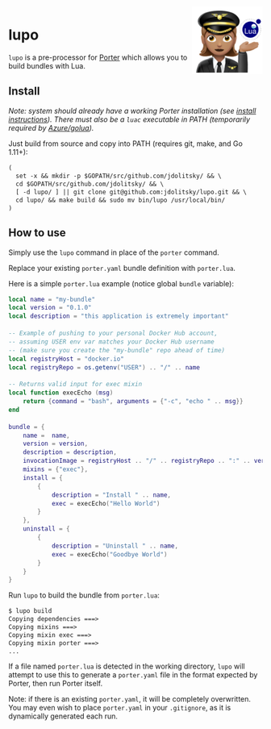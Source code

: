 <img align="right" src="lupo.png" width="140px" />

# lupo

`lupo` is a pre-processor for [Porter](https://porter.sh/) which allows you to build bundles with Lua.

## Install

*Note: system should already have a working Porter installation (see [install instructions](https://porter.sh/install/)). There must also be a `luac` executable in PATH (temporarily required by [Azure/golua](https://github.com/Azure/golua)).*

Just build from source and copy into PATH (requires git, make, and Go 1.11+):
```
(
  set -x && mkdir -p $GOPATH/src/github.com/jdolitsky/ && \
  cd $GOPATH/src/github.com/jdolitsky/ && \
  [ -d lupo/ ] || git clone git@github.com:jdolitsky/lupo.git && \
  cd lupo/ && make build && sudo mv bin/lupo /usr/local/bin/
)
```

## How to use

Simply use the `lupo` command in place of the `porter` command.

Replace your existing `porter.yaml` bundle definition with `porter.lua`.

Here is a simple `porter.lua` example (notice global `bundle` variable):
```lua
local name = "my-bundle"
local version = "0.1.0"
local description = "this application is extremely important"

-- Example of pushing to your personal Docker Hub account,
-- assuming USER env var matches your Docker Hub username
-- (make sure you create the "my-bundle" repo ahead of time)
local registryHost = "docker.io"
local registryRepo = os.getenv("USER") .. "/" .. name

-- Returns valid input for exec mixin
local function execEcho (msg)
    return {command = "bash", arguments = {"-c", "echo " .. msg}}
end

bundle = {
    name =  name,
    version = version,
    description = description,
    invocationImage = registryHost .. "/" .. registryRepo .. ":" .. version,
    mixins = {"exec"},
    install = {
        {
            description = "Install " .. name,
            exec = execEcho("Hello World")
        }
    },
    uninstall = {
        {
            description = "Uninstall " .. name,
            exec = execEcho("Goodbye World")
        }
    }
}
```

Run `lupo` to build the bundle from `porter.lua`:
```
$ lupo build
Copying dependencies ===>
Copying mixins ===>
Copying mixin exec ===>
Copying mixin porter ===>
...
```

If a file named `porter.lua` is detected in the working directory, `lupo` will attempt to use this to generate a `porter.yaml` file in the format expected by Porter, then run Porter itself.

Note: if there is an existing `porter.yaml`, it will be completely overwritten. You may even wish to place `porter.yaml` in your `.gitignore`, as it is dynamically generated each run.
